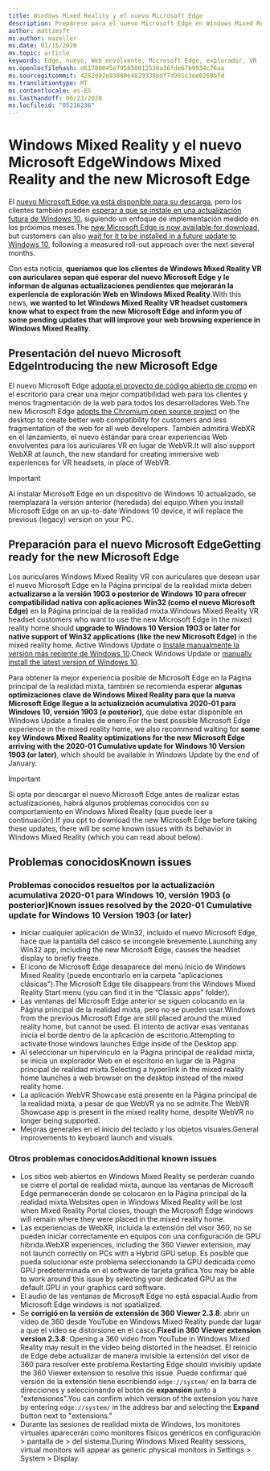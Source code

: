 ```yaml
---
title: Windows Mixed Reality y el nuevo Microsoft Edge
description: Prepárese para el nuevo Microsoft Edge en Windows Mixed Reality. Incluye los cambios que se esperan, las actualizaciones que se deben tener en cuenta y los problemas conocidos.
author: mattzmsft
ms.author: mazeller
ms.date: 01/15/2020
ms.topic: article
keywords: Edge, nuevo, Web envolvente, Microsoft Edge, explorador, VR
ms.openlocfilehash: d61780045e795850012536a36fde67b9934c76aa
ms.sourcegitcommit: 4282d92e93869e4829338bdf7d981c3ee0260bfd
ms.translationtype: MT
ms.contentlocale: es-ES
ms.lasthandoff: 06/23/2020
ms.locfileid: "85216236"
---
```

# <a name="windows-mixed-reality-and-the-new-microsoft-edge"></a><span data-ttu-id="19ed9-105">Windows Mixed Reality y el nuevo Microsoft Edge</span><span class="sxs-lookup"><span data-stu-id="19ed9-105">Windows Mixed Reality and the new Microsoft Edge</span></span>

<span data-ttu-id="19ed9-106">El [nuevo Microsoft Edge ya está disponible para su descarga](https://blogs.windows.com/windowsexperience/?p=173496), pero los clientes también pueden [esperar a que se instale en una actualización futura de Windows 10](https://blogs.windows.com/msedgedev/2020/01/15/upgrading-new-microsoft-edge-79-chromium/), siguiendo un enfoque de implementación medido en los próximos meses.</span><span class="sxs-lookup"><span data-stu-id="19ed9-106">The [new Microsoft Edge is now available for download](https://blogs.windows.com/windowsexperience/?p=173496), but customers can also [wait for it to be installed in a future update to Windows 10](https://blogs.windows.com/msedgedev/2020/01/15/upgrading-new-microsoft-edge-79-chromium/), following a measured roll-out approach over the next several months.</span></span> 

<span data-ttu-id="19ed9-107">Con esta noticia, **queríamos que los clientes de Windows Mixed Reality VR con auriculares sepan qué esperar del nuevo Microsoft Edge y le informan de algunas actualizaciones pendientes que mejorarán la experiencia de exploración Web en Windows Mixed Reality**.</span><span class="sxs-lookup"><span data-stu-id="19ed9-107">With this news, **we wanted to let Windows Mixed Reality VR headset customers know what to expect from the new Microsoft Edge and inform you of some pending updates that will improve your web browsing experience in Windows Mixed Reality**.</span></span>

## <a name="introducing-the-new-microsoft-edge"></a><span data-ttu-id="19ed9-108">Presentación del nuevo Microsoft Edge</span><span class="sxs-lookup"><span data-stu-id="19ed9-108">Introducing the new Microsoft Edge</span></span>

<span data-ttu-id="19ed9-109">El nuevo Microsoft Edge [adopta el proyecto de código abierto de cromo](https://blogs.windows.com/windowsexperience/2018/12/06/microsoft-edge-making-the-web-better-through-more-open-source-collaboration/) en el escritorio para crear una mejor compatibilidad web para los clientes y menos fragmentación de la web para todos los desarrolladores Web.</span><span class="sxs-lookup"><span data-stu-id="19ed9-109">The new Microsoft Edge [adopts the Chromium open source project](https://blogs.windows.com/windowsexperience/2018/12/06/microsoft-edge-making-the-web-better-through-more-open-source-collaboration/) on the desktop to create better web compatibility for customers and less fragmentation of the web for all web developers.</span></span> <span data-ttu-id="19ed9-110">También admitirá WebXR en el lanzamiento, el nuevo estándar para crear experiencias Web envolventes para los auriculares VR en lugar de WebVR.</span><span class="sxs-lookup"><span data-stu-id="19ed9-110">It will also support WebXR at launch, the new standard for creating immersive web experiences for VR headsets, in place of WebVR.</span></span>

>[!IMPORTANT]
><span data-ttu-id="19ed9-111">Al instalar Microsoft Edge en un dispositivo de Windows 10 actualizado, se reemplazará la versión anterior (heredada) del equipo.</span><span class="sxs-lookup"><span data-stu-id="19ed9-111">When you install Microsoft Edge on an up-to-date Windows 10 device, it will replace the previous (legacy) version on your PC.</span></span>

## <a name="getting-ready-for-the-new-microsoft-edge"></a><span data-ttu-id="19ed9-112">Preparación para el nuevo Microsoft Edge</span><span class="sxs-lookup"><span data-stu-id="19ed9-112">Getting ready for the new Microsoft Edge</span></span>

<span data-ttu-id="19ed9-113">Los auriculares Windows Mixed Reality VR con auriculares que desean usar el nuevo Microsoft Edge en la Página principal de la realidad mixta deben **actualizarse a la versión 1903 o posterior de Windows 10 para ofrecer compatibilidad nativa con aplicaciones Win32 (como el nuevo Microsoft Edge)** en la Página principal de la realidad mixta.</span><span class="sxs-lookup"><span data-stu-id="19ed9-113">Windows Mixed Reality VR headset customers who want to use the new Microsoft Edge in the mixed reality home should **upgrade to Windows 10 Version 1903 or later for native support of Win32 applications (like the new Microsoft Edge)** in the mixed reality home.</span></span> <span data-ttu-id="19ed9-114">Active Windows Update o [Instale manualmente la versión más reciente de Windows 10](https://www.microsoft.com/en-us/software-download/windows10).</span><span class="sxs-lookup"><span data-stu-id="19ed9-114">Check Windows Update or [manually install the latest version of Windows 10](https://www.microsoft.com/en-us/software-download/windows10).</span></span>

<span data-ttu-id="19ed9-115">Para obtener la mejor experiencia posible de Microsoft Edge en la Página principal de la realidad mixta, también se recomienda esperar **algunas optimizaciones clave de Windows Mixed Reality para que la nueva Microsoft Edge llegue a la actualización acumulativa 2020-01 para Windows 10, versión 1903 (o posterior)**, que debe estar disponible en Windows Update a finales de enero.</span><span class="sxs-lookup"><span data-stu-id="19ed9-115">For the best possible Microsoft Edge experience in the mixed reality home, we also recommend waiting for **some key Windows Mixed Reality optimizations for the new Microsoft Edge arriving with the 2020-01 Cumulative update for Windows 10 Version 1903 (or later)**, which should be available in Windows Update by the end of January.</span></span>

>[!IMPORTANT]
><span data-ttu-id="19ed9-116">Si opta por descargar el nuevo Microsoft Edge antes de realizar estas actualizaciones, habrá algunos problemas conocidos con su comportamiento en Windows Mixed Reality (que puede leer a continuación).</span><span class="sxs-lookup"><span data-stu-id="19ed9-116">If you opt to download the new Microsoft Edge before taking these updates, there will be some known issues with its behavior in Windows Mixed Reality (which you can read about below).</span></span>

## <a name="known-issues"></a><span data-ttu-id="19ed9-117">Problemas conocidos</span><span class="sxs-lookup"><span data-stu-id="19ed9-117">Known issues</span></span>

### <a name="known-issues-resolved-by-the-2020-01-cumulative-update-for-windows-10-version-1903-or-later"></a><span data-ttu-id="19ed9-118">Problemas conocidos resueltos por la actualización acumulativa 2020-01 para Windows 10, versión 1903 (o posterior)</span><span class="sxs-lookup"><span data-stu-id="19ed9-118">Known issues resolved by the 2020-01 Cumulative update for Windows 10 Version 1903 (or later)</span></span>

- <span data-ttu-id="19ed9-119">Iniciar cualquier aplicación de Win32, incluido el nuevo Microsoft Edge, hace que la pantalla del casco se incongele brevemente.</span><span class="sxs-lookup"><span data-stu-id="19ed9-119">Launching any Win32 app, including the new Microsoft Edge, causes the headset display to briefly freeze.</span></span>
- <span data-ttu-id="19ed9-120">El icono de Microsoft Edge desaparece del menú Inicio de Windows Mixed Reality (puede encontrarlo en la carpeta "aplicaciones clásicas").</span><span class="sxs-lookup"><span data-stu-id="19ed9-120">The Microsoft Edge tile disappears from the Windows Mixed Reality Start menu (you can find it in the “Classic apps” folder).</span></span>
- <span data-ttu-id="19ed9-121">Las ventanas del Microsoft Edge anterior se siguen colocando en la Página principal de la realidad mixta, pero no se pueden usar.</span><span class="sxs-lookup"><span data-stu-id="19ed9-121">Windows from the previous Microsoft Edge are still placed around the mixed reality home, but cannot be used.</span></span> <span data-ttu-id="19ed9-122">El intento de activar esas ventanas inicia el borde dentro de la aplicación de escritorio.</span><span class="sxs-lookup"><span data-stu-id="19ed9-122">Attempting to activate those windows launches Edge inside of the Desktop app.</span></span>
- <span data-ttu-id="19ed9-123">Al seleccionar un hipervínculo en la Página principal de realidad mixta, se inicia un explorador Web en el escritorio en lugar de la Página principal de realidad mixta.</span><span class="sxs-lookup"><span data-stu-id="19ed9-123">Selecting a hyperlink in the mixed reality home launches a web browser on the desktop instead of the mixed reality home.</span></span>
- <span data-ttu-id="19ed9-124">La aplicación WebVR Showcase está presente en la Página principal de la realidad mixta, a pesar de que WebVR ya no se admite.</span><span class="sxs-lookup"><span data-stu-id="19ed9-124">The WebVR Showcase app is present in the mixed reality home, despite WebVR no longer being supported.</span></span>
- <span data-ttu-id="19ed9-125">Mejoras generales en el inicio del teclado y los objetos visuales.</span><span class="sxs-lookup"><span data-stu-id="19ed9-125">General improvements to keyboard launch and visuals.</span></span>

### <a name="additional-known-issues"></a><span data-ttu-id="19ed9-126">Otros problemas conocidos</span><span class="sxs-lookup"><span data-stu-id="19ed9-126">Additional known issues</span></span>

-   <span data-ttu-id="19ed9-127">Los sitios web abiertos en Windows Mixed Reality se perderán cuando se cierre el portal de realidad mixta, aunque las ventanas de Microsoft Edge permanecerán donde se colocaron en la Página principal de la realidad mixta.</span><span class="sxs-lookup"><span data-stu-id="19ed9-127">Websites open in Windows Mixed Reality will be lost when Mixed Reality Portal closes, though the Microsoft Edge windows will remain where they were placed in the mixed reality home.</span></span>
- <span data-ttu-id="19ed9-128">Las experiencias de WebXR, incluida la extensión del visor 360, no se pueden iniciar correctamente en equipos con una configuración de GPU híbrida.</span><span class="sxs-lookup"><span data-stu-id="19ed9-128">WebXR experiences, including the 360 Viewer extension, may not launch correctly on PCs with a Hybrid GPU setup.</span></span> <span data-ttu-id="19ed9-129">Es posible que pueda solucionar este problema seleccionando la GPU dedicada como GPU predeterminada en el software de tarjeta gráfica.</span><span class="sxs-lookup"><span data-stu-id="19ed9-129">You may be able to work around this issue by selecting your dedicated GPU as the default GPU in your graphics card software.</span></span>
-   <span data-ttu-id="19ed9-130">El audio de las ventanas de Microsoft Edge no está espacial.</span><span class="sxs-lookup"><span data-stu-id="19ed9-130">Audio from Microsoft Edge windows is not spatialized.</span></span>
-   <span data-ttu-id="19ed9-131">Se **corrigió en la versión de extensión de 360 Viewer 2.3.8**: abrir un vídeo de 360 desde YouTube en Windows Mixed Reality puede dar lugar a que el vídeo se distorsione en el casco.</span><span class="sxs-lookup"><span data-stu-id="19ed9-131">**Fixed in 360 Viewer extension version 2.3.8**: Opening a 360 video from YouTube in Windows Mixed Reality may result in the video being distorted in the headset.</span></span> <span data-ttu-id="19ed9-132">El reinicio de Edge debe actualizar de manera invisible la extensión del visor de 360 para resolver este problema.</span><span class="sxs-lookup"><span data-stu-id="19ed9-132">Restarting Edge should invisibly update the 360 Viewer extension to resolve this issue.</span></span> <span data-ttu-id="19ed9-133">Puede confirmar qué versión de la extensión tiene escribiendo `edge://system/` en la barra de direcciones y seleccionando el botón de **expansión** junto a "extensiones".</span><span class="sxs-lookup"><span data-stu-id="19ed9-133">You can confirm which version of the extension you have by entering `edge://system/` in the address bar and selecting the **Expand** button next to "extensions."</span></span>
-   <span data-ttu-id="19ed9-134">Durante las sesiones de realidad mixta de Windows, los monitores virtuales aparecerán como monitores físicos genéricos en configuración > pantalla de > del sistema.</span><span class="sxs-lookup"><span data-stu-id="19ed9-134">During Windows Mixed Reality sessions, virtual monitors will appear as generic physical monitors in Settings > System > Display.</span></span>



